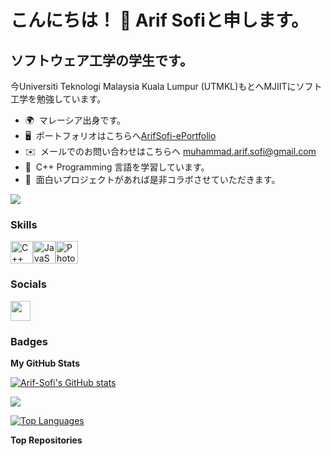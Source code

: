 こんにちは！ 👋 Arif Sofiと申します。
==========================

ソフトウェア工学の学生です。
----------------------------

今Universiti Teknologi Malaysia Kuala Lumpur (UTMKL)もとへMJIITにソフト工学を勉強しています。

* 🌍  マレーシア出身です。
* 🖥️  ポートフォリオはこちらへ[ArifSofi-ePortfolio](http://arif-sofi.github.io/)
* ✉️  メールでのお問い合わせはこちらへ [muhammad.arif.sofi@gmail.com](mailto:muhammad.arif.sofi@gmail.com)
* 🧠  C++ Programming 言語を学習しています。
* 🤝  面白いプロジェクトがあれば是非コラボさせていただきます。

<a href="https://www.github.com/Arif-Sofi" target="_blank" rel="noreferrer"><img
src="https://img.shields.io/github/followers/Arif-Sofi?logo=github&style=for-the-badge&color=a855f7&labelColor=171717" /></a>

### Skills


<p align="left">
<a href="https://docs.microsoft.com/en-us/cpp/?view=msvc-170" target="_blank" rel="noreferrer"><img src="https://raw.githubusercontent.com/danielcranney/readme-generator/main/public/icons/skills/cplusplus-colored.svg" width="36" height="36" alt="C++" /></a><a href="https://developer.mozilla.org/en-US/docs/Web/JavaScript" target="_blank" rel="noreferrer"><img src="https://raw.githubusercontent.com/danielcranney/readme-generator/main/public/icons/skills/javascript-colored.svg" width="36" height="36" alt="JavaScript" /></a><a href="https://www.adobe.com/uk/products/photoshop.html" target="_blank" rel="noreferrer"><img src="https://raw.githubusercontent.com/danielcranney/readme-generator/main/public/icons/skills/photoshop-colored.svg" width="36" height="36" alt="Photoshop" /></a>
</p>


### Socials

<p align="left"> <a href="https://www.github.com/Arif-Sofi" target="_blank" rel="noreferrer"> <picture> <source media="(prefers-color-scheme: dark)" srcset="https://raw.githubusercontent.com/danielcranney/readme-generator/main/public/icons/socials/github-dark.svg" /> <source media="(prefers-color-scheme: light)" srcset="https://raw.githubusercontent.com/danielcranney/readme-generator/main/public/icons/socials/github.svg" /> <img src="https://raw.githubusercontent.com/danielcranney/readme-generator/main/public/icons/socials/github.svg" width="32" height="32" /> </picture> </a></p>

### Badges

<b>My GitHub Stats</b>

<a href="http://www.github.com/Arif-Sofi"><img src="https://github-readme-stats.vercel.app/api?username=Arif-Sofi&show_icons=true&hide=&count_private=true&title_color=ec4899&text_color=14b8a6&icon_color=a855f7&bg_color=171717&hide_border=true&show_icons=true" alt="Arif-Sofi's GitHub stats" /></a>

<a href="http://www.github.com/Arif-Sofi"><img src="https://github-readme-streak-stats.herokuapp.com/?user=Arif-Sofi&stroke=14b8a6&background=171717&ring=ec4899&fire=ec4899&currStreakNum=14b8a6&currStreakLabel=ec4899&sideNums=14b8a6&sideLabels=14b8a6&dates=14b8a6&hide_border=true" /></a>

<a href="https://github.com/Arif-Sofi" align="left"><img src="https://github-readme-stats.vercel.app/api/top-langs/?username=Arif-Sofi&langs_count=10&title_color=ec4899&text_color=14b8a6&icon_color=a855f7&bg_color=171717&hide_border=true&locale=en&custom_title=Top%20%Languages" alt="Top Languages" /></a>

<b>Top Repositories</b>

<div width="100%" align="center"></div><br /><br /><br /><br /><br /><br /><br />
